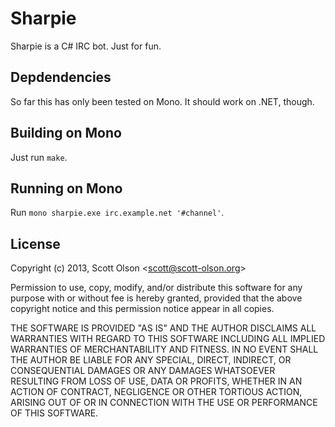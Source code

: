 # Sharpie

Sharpie is a C# IRC bot. Just for fun.


## Depdendencies

So far this has only been tested on Mono. It should work on .NET, though.


## Building on Mono

Just run `make`.


## Running on Mono

Run `mono sharpie.exe irc.example.net '#channel'`.


## License

Copyright (c) 2013, Scott Olson \<scott@scott-olson.org>

Permission to use, copy, modify, and/or distribute this software for any
purpose with or without fee is hereby granted, provided that the above
copyright notice and this permission notice appear in all copies.

THE SOFTWARE IS PROVIDED "AS IS" AND THE AUTHOR DISCLAIMS ALL WARRANTIES
WITH REGARD TO THIS SOFTWARE INCLUDING ALL IMPLIED WARRANTIES OF
MERCHANTABILITY AND FITNESS. IN NO EVENT SHALL THE AUTHOR BE LIABLE FOR
ANY SPECIAL, DIRECT, INDIRECT, OR CONSEQUENTIAL DAMAGES OR ANY DAMAGES
WHATSOEVER RESULTING FROM LOSS OF USE, DATA OR PROFITS, WHETHER IN AN
ACTION OF CONTRACT, NEGLIGENCE OR OTHER TORTIOUS ACTION, ARISING OUT OF
OR IN CONNECTION WITH THE USE OR PERFORMANCE OF THIS SOFTWARE.
